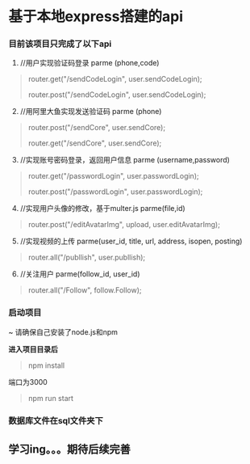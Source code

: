 # 基于本地express搭建的api

### 目前该项目只完成了以下api

1. //用户实现验证码登录 parme (phone,code)

>router.get("/sendCodeLogin", user.sendCodeLogin);
>
>router.post("/sendCodeLogin", user.sendCodeLogin);

2. //用阿里大鱼实现发送验证码 parme (phone)

>router.post("/sendCore", user.sendCore);
>
>router.get("/sendCore", user.sendCore);

3. //实现账号密码登录，返回用户信息 parme (username,password)

>router.get("/passwordLogin", user.passwordLogin);
>
>router.post("/passwordLogin", user.passwordLogin);

4. //实现用户头像的修改，基于multer.js parme(file,id)

>router.post("/editAvatarImg", upload, user.editAvatarImg);

5. //实现视频的上传 parme(user_id, title, url, address, isopen, posting)

>router.all("/publlish", user.publlish);

6. //关注用户 parme(follow_id, user_id)

>router.all("/Follow", follow.Follow);

### 启动项目

~ 请确保自己安装了node.js和npm

**进入项目目录后**

>npm install

端口为3000

>npm run start

### 数据库文件在sql文件夹下

## 学习ing。。。期待后续完善